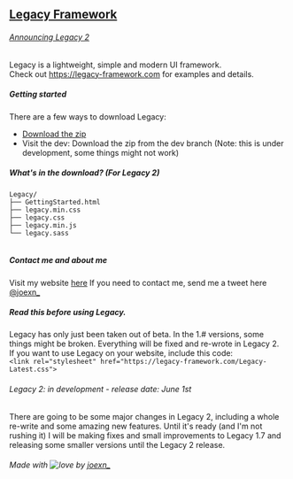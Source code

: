 ## [Legacy Framework](https://legacy-framework.com)
###### [Announcing Legacy 2](http://joexn.com/blog/its-time-for-2/)
Legacy is a lightweight, simple and modern UI framework.
<br />
Check out <https://legacy-framework.com> for examples and details.<br />

##### Getting started

There are a few ways to download Legacy:
- [Download the zip](https://github.com/joexn/Legacy/archive/v1.7.zip)
- Visit the dev: Download the zip from the dev branch (Note: this is under development, some things might not work)


##### What's in the download? (For Legacy 2)

```
Legacy/
├── GettingStarted.html
├── legacy.min.css
├── legacy.css
├── legacy.min.js
└── legacy.sass


```

##### Contact me and about me
Visit my website [here](http://joexn.com)
If you need to contact me, send me a tweet here [@joexn_](https://twitter.com/@joexn_)

##### Read this before using Legacy.
Legacy has only just been taken out of beta. In the 1.# versions, some things might be broken. Everything will be fixed and re-wrote in Legacy 2. 
<br />
If you want to use Legacy on your website, include this code:
<br />
`<link rel="stylesheet" href="https://legacy-framework.com/Legacy-Latest.css">`

###### Legacy 2: in development - release date: June 1st
There are going to be some major changes in Legacy 2, including a whole re-write and some amazing new features. Until it's ready (and I'm not rushing it) I will be making fixes and small improvements to Legacy 1.7 and releasing some smaller versions until the Legacy 2 release. 

###### Made with ![love](https://legacy-framework.com/Heart.png) by [joexn_](https://twitter.com/@joexn_)
